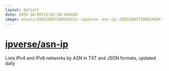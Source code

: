 ```yaml
---
layout: default
date: 2025-10-05T12:07:38.940180
image: assets/20251005T100554111--ipverse--asn-ip--20251005T100824294--cropped.png
---
```


# [ipverse/asn-ip](https://github.com/ipverse/asn-ip)

Lists IPv4 and IPv6 networks by ASN in TXT and JSON formats, updated daily
